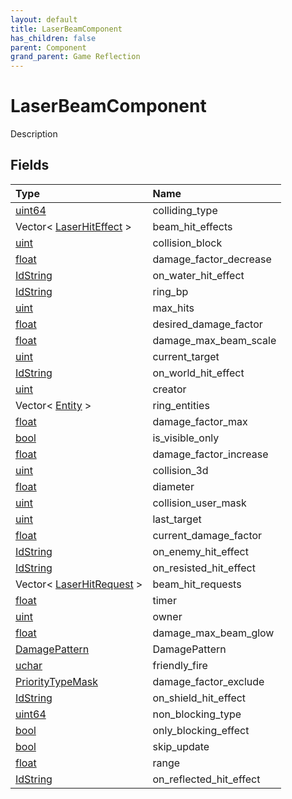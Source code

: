 ```yaml
---
layout: default
title: LaserBeamComponent
has_children: false
parent: Component
grand_parent: Game Reflection
---
```

# LaserBeamComponent
Description 

## Fields

| Type | Name |
|:-------------|:--------------|
| [uint64](/docs/game-reflection/components/uint64) | colliding_type |
| Vector< [LaserHitEffect](/docs/game-reflection/classes/laser_hit_effect) > | beam_hit_effects |
| [uint](/docs/game-reflection/components/uint) | collision_block |
| [float](/docs/game-reflection/components/float) | damage_factor_decrease |
| [IdString](/docs/game-reflection/components/id_string) | on_water_hit_effect |
| [IdString](/docs/game-reflection/components/id_string) | ring_bp |
| [uint](/docs/game-reflection/components/uint) | max_hits |
| [float](/docs/game-reflection/components/float) | desired_damage_factor |
| [float](/docs/game-reflection/components/float) | damage_max_beam_scale |
| [uint](/docs/game-reflection/components/uint) | current_target |
| [IdString](/docs/game-reflection/components/id_string) | on_world_hit_effect |
| [uint](/docs/game-reflection/components/uint) | creator |
| Vector< [Entity](/docs/game-reflection/classes/entity) > | ring_entities |
| [float](/docs/game-reflection/components/float) | damage_factor_max |
| [bool](/docs/game-reflection/components/bool) | is_visible_only |
| [float](/docs/game-reflection/components/float) | damage_factor_increase |
| [uint](/docs/game-reflection/components/uint) | collision_3d |
| [float](/docs/game-reflection/components/float) | diameter |
| [uint](/docs/game-reflection/components/uint) | collision_user_mask |
| [uint](/docs/game-reflection/components/uint) | last_target |
| [float](/docs/game-reflection/components/float) | current_damage_factor |
| [IdString](/docs/game-reflection/components/id_string) | on_enemy_hit_effect |
| [IdString](/docs/game-reflection/components/id_string) | on_resisted_hit_effect |
| Vector< [LaserHitRequest](/docs/game-reflection/classes/laser_hit_request) > | beam_hit_requests |
| [float](/docs/game-reflection/components/float) | timer |
| [uint](/docs/game-reflection/components/uint) | owner |
| [float](/docs/game-reflection/components/float) | damage_max_beam_glow |
| [DamagePattern](/docs/game-reflection/classes/damage_pattern) | DamagePattern |
| [uchar](/docs/game-reflection/enums/uchar) | friendly_fire |
| [PriorityTypeMask](/docs/game-reflection/classes/priority_type_mask) | damage_factor_exclude |
| [IdString](/docs/game-reflection/components/id_string) | on_shield_hit_effect |
| [uint64](/docs/game-reflection/components/uint64) | non_blocking_type |
| [bool](/docs/game-reflection/components/bool) | only_blocking_effect |
| [bool](/docs/game-reflection/components/bool) | skip_update |
| [float](/docs/game-reflection/components/float) | range |
| [IdString](/docs/game-reflection/components/id_string) | on_reflected_hit_effect |

